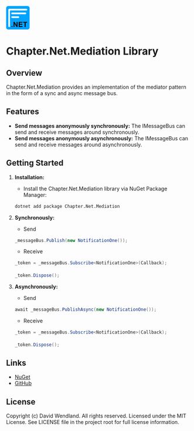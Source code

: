 <img src="https://raw.githubusercontent.com/dwndland/Chapter.Net.Mediation/master/Icon.png" alt="logo" width="64"/>

# Chapter.Net.Mediation Library

## Overview
Chapter.Net.Mediation provides an implementation of the mediator pattern in the form of a sync and async message bus.

## Features
- **Send messages anonymously synchronously:** The IMessageBus can send and receive messages around synchronously.
- **Send messages anonymously asynchronously:** The IMessageBus can send and receive messages around asynchronously.

## Getting Started

1. **Installation:**
    - Install the Chapter.Net.Mediation library via NuGet Package Manager:
    ```bash
    dotnet add package Chapter.Net.Mediation
    ```

2. **Synchronously:**
    - Send
    ```csharp
    _messageBus.Publish(new NotificationOne());
    ```
    - Receive
    ```csharp
    _token = _messageBus.Subscribe<NotificationOne>(Callback);

    _token.Dispose();
    ```

3. **Asynchronously:**
    - Send
    ```csharp
    await _messageBus.PublishAsync(new NotificationOne());
    ```
    - Receive
    ```csharp
    _token = _messageBus.Subscribe<NotificationOne>(Callback);

    _token.Dispose();
    ```

## Links
* [NuGet](https://www.nuget.org/packages/Chapter.Net.Mediation)
* [GitHub](https://github.com/dwndland/Chapter.Net.Mediation)

## License
Copyright (c) David Wendland. All rights reserved.
Licensed under the MIT License. See LICENSE file in the project root for full license information.
